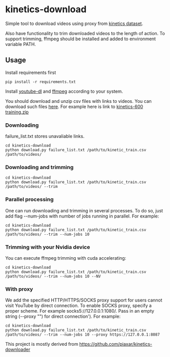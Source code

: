 # kinetics-download

Simple tool to download videos using proxy from [kinetics dataset](https://deepmind.com/research/open-source/open-source-datasets/kinetics/).

Also have functionality to trim downloaded videos to the length of action. To support trimming, ffmpeg should be installed and added to environment variable PATH.

## Usage
Install requirements first
```
pip install -r requirements.txt
```
Install [youtube-dl](https://youtube-dl.org/) and [ffmpeg](https://github.com/FFmpeg/FFmpeg) according to your system.

You should download and unzip csv files with links to videos. You can download such files [here](https://deepmind.com/research/open-source/open-source-datasets/kinetics/).
For example here is link to [kinetics-600 training.zip](https://deepmind.com/documents/193/kinetics_600_train%20(1).zip)

### Downloading
failure_list.txt stores unavaliable links.
```
cd kinetics-download
python download.py failure_list.txt /path/to/kinetic_train.csv /path/to/videos/
```

### Downloading and trimming
```
cd kinetics-download
python download.py failure_list.txt /path/to/kinetic_train.csv /path/to/videos/ --trim
```

### Parallel processing
One can run downloading and trimming in several processes. To do so, just add flag --num-jobs with number of jobs running in parallel.
For example:
```
cd kinetics-download
python download.py failure_list.txt /path/to/kinetic_train.csv /path/to/videos/ --trim --num-jobs 10
```

### Trimming with your Nvidia device
You can execute ffmpeg trimming with cuda accelerating:
```
cd kinetics-download
python download.py failure_list.txt /path/to/kinetic_train.csv /path/to/videos/ --trim --num-jobs 10 --NV
```

### With proxy
We add the specified HTTP/HTTPS/SOCKS proxy support for users cannot visit YouTube by direct connection.
To enable SOCKS proxy, specify a proper scheme. For example socks5://127.0.0.1:1080/. Pass in an empty string (--proxy "") for direct connection').
For example:
```
cd kinetics-download
python download.py failure_list.txt /path/to/kinetic_train.csv /path/to/videos/ --trim --num-jobs 10 --proxy https://127.0.0.1:8087
```

This project is mostly derived from
https://github.com/piaxar/kinetics-downloader
